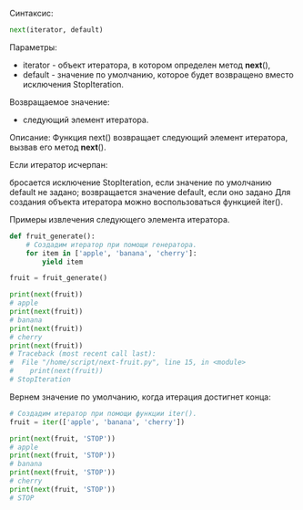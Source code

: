 Синтаксис:
```py
next(iterator, default)
```
Параметры:
- iterator - объект итератора, в котором определен метод __next__(),
- default - значение по умолчанию, которое будет возвращено вместо исключения StopIteration.

Возвращаемое значение:
- следующий элемент итераторa.

Описание:
Функция next() возвращает следующий элемент итератора, вызвав его метод __next__().

Если итератор исчерпан:

бросается исключение StopIteration, если значение по умолчанию default не задано;
возвращается значение default, если оно задано
Для создания объекта итератора можно воспользоваться функцией iter().

Примеры извлечения следующего элемента итератора.
```py
def fruit_generate():
    # Создадим итератор при помощи генератора.
    for item in ['apple', 'banana', 'cherry']:
        yield item

fruit = fruit_generate()

print(next(fruit))
# apple
print(next(fruit))
# banana
print(next(fruit))
# cherry
print(next(fruit))
# Traceback (most recent call last):
#  File "/home/script/next-fruit.py", line 15, in <module>
#    print(next(fruit))
# StopIteration
```
Вернем значение по умолчанию, когда итерация достигнет конца:

```py
# Создадим итератор при помощи функции iter().
fruit = iter(['apple', 'banana', 'cherry'])

print(next(fruit, 'STOP'))
# apple
print(next(fruit, 'STOP'))
# banana
print(next(fruit, 'STOP'))
# cherry
print(next(fruit, 'STOP'))
# STOP
```